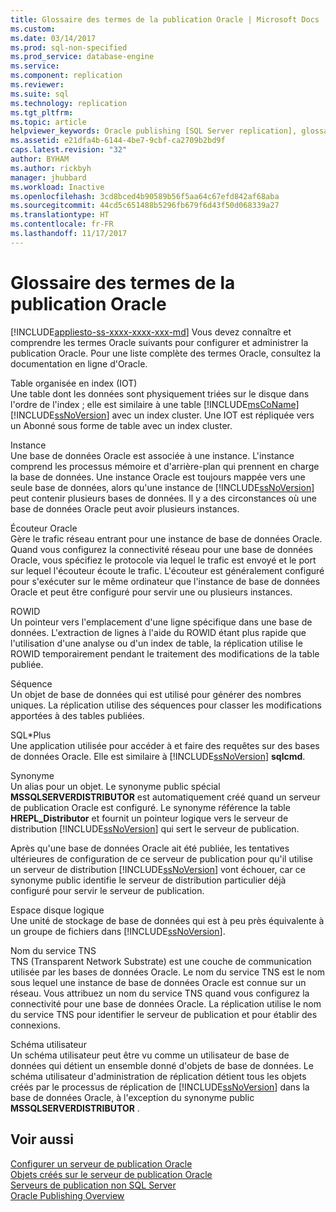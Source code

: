 ```yaml
---
title: Glossaire des termes de la publication Oracle | Microsoft Docs
ms.custom: 
ms.date: 03/14/2017
ms.prod: sql-non-specified
ms.prod_service: database-engine
ms.service: 
ms.component: replication
ms.reviewer: 
ms.suite: sql
ms.technology: replication
ms.tgt_pltfrm: 
ms.topic: article
helpviewer_keywords: Oracle publishing [SQL Server replication], glossary
ms.assetid: e21dfa4b-6144-4be7-9cbf-ca2709b2bd9f
caps.latest.revision: "32"
author: BYHAM
ms.author: rickbyh
manager: jhubbard
ms.workload: Inactive
ms.openlocfilehash: 3cd8bced4b90589b56f5aa64c67efd842af68aba
ms.sourcegitcommit: 44cd5c651488b5296fb679f6d43f50d068339a27
ms.translationtype: HT
ms.contentlocale: fr-FR
ms.lasthandoff: 11/17/2017
---
```

# <a name="glossary-of-terms-for-oracle-publishing"></a>Glossaire des termes de la publication Oracle
[!INCLUDE[appliesto-ss-xxxx-xxxx-xxx-md](../../../includes/appliesto-ss-xxxx-xxxx-xxx-md.md)] Vous devez connaître et comprendre les termes Oracle suivants pour configurer et administrer la publication Oracle. Pour une liste complète des termes Oracle, consultez la documentation en ligne d'Oracle.  
  
 Table organisée en index (IOT)  
 Une table dont les données sont physiquement triées sur le disque dans l'ordre de l'index ; elle est similaire à une table [!INCLUDE[msCoName](../../../includes/msconame-md.md)] [!INCLUDE[ssNoVersion](../../../includes/ssnoversion-md.md)] avec un index cluster. Une IOT est répliquée vers un Abonné sous forme de table avec un index cluster.  
  
 Instance  
 Une base de données Oracle est associée à une instance. L'instance comprend les processus mémoire et d'arrière-plan qui prennent en charge la base de données. Une instance Oracle est toujours mappée vers une seule base de données, alors qu'une instance de [!INCLUDE[ssNoVersion](../../../includes/ssnoversion-md.md)] peut contenir plusieurs bases de données. Il y a des circonstances où une base de données Oracle peut avoir plusieurs instances.  
  
 Écouteur Oracle  
 Gère le trafic réseau entrant pour une instance de base de données Oracle. Quand vous configurez la connectivité réseau pour une base de données Oracle, vous spécifiez le protocole via lequel le trafic est envoyé et le port sur lequel l'écouteur écoute le trafic. L'écouteur est généralement configuré pour s'exécuter sur le même ordinateur que l'instance de base de données Oracle et peut être configuré pour servir une ou plusieurs instances.  
  
 ROWID  
 Un pointeur vers l'emplacement d'une ligne spécifique dans une base de données. L'extraction de lignes à l'aide du ROWID étant plus rapide que l'utilisation d'une analyse ou d'un index de table, la réplication utilise le ROWID temporairement pendant le traitement des modifications de la table publiée.  
  
 Séquence  
 Un objet de base de données qui est utilisé pour générer des nombres uniques. La réplication utilise des séquences pour classer les modifications apportées à des tables publiées.  
  
 SQL\*Plus  
 Une application utilisée pour accéder à et faire des requêtes sur des bases de données Oracle. Elle est similaire à [!INCLUDE[ssNoVersion](../../../includes/ssnoversion-md.md)] **sqlcmd**.  
  
 Synonyme  
 Un alias pour un objet. Le synonyme public spécial **MSSQLSERVERDISTRIBUTOR** est automatiquement créé quand un serveur de publication Oracle est configuré. Le synonyme référence la table **HREPL_Distributor** et fournit un pointeur logique vers le serveur de distribution [!INCLUDE[ssNoVersion](../../../includes/ssnoversion-md.md)] qui sert le serveur de publication.  
  
 Après qu'une base de données Oracle ait été publiée, les tentatives ultérieures de configuration de ce serveur de publication pour qu'il utilise un serveur de distribution [!INCLUDE[ssNoVersion](../../../includes/ssnoversion-md.md)] vont échouer, car ce synonyme public identifie le serveur de distribution particulier déjà configuré pour servir le serveur de publication.  
  
 Espace disque logique  
 Une unité de stockage de base de données qui est à peu près équivalente à un groupe de fichiers dans [!INCLUDE[ssNoVersion](../../../includes/ssnoversion-md.md)].  
  
 Nom du service TNS  
 TNS (Transparent Network Substrate) est une couche de communication utilisée par les bases de données Oracle. Le nom du service TNS est le nom sous lequel une instance de base de données Oracle est connue sur un réseau. Vous attribuez un nom du service TNS quand vous configurez la connectivité pour une base de données Oracle. La réplication utilise le nom du service TNS pour identifier le serveur de publication et pour établir des connexions.  
  
 Schéma utilisateur  
 Un schéma utilisateur peut être vu comme un utilisateur de base de données qui détient un ensemble donné d'objets de base de données. Le schéma utilisateur d'administration de réplication détient tous les objets créés par le processus de réplication de [!INCLUDE[ssNoVersion](../../../includes/ssnoversion-md.md)] dans la base de données Oracle, à l'exception du synonyme public **MSSQLSERVERDISTRIBUTOR** .  
  
## <a name="see-also"></a>Voir aussi  
 [Configurer un serveur de publication Oracle](../../../relational-databases/replication/non-sql/configure-an-oracle-publisher.md)   
 [Objets créés sur le serveur de publication Oracle](../../../relational-databases/replication/non-sql/objects-created-on-the-oracle-publisher.md)   
 [Serveurs de publication non SQL Server](../../../relational-databases/replication/non-sql/non-sql-server-publishers.md)   
 [Oracle Publishing Overview](../../../relational-databases/replication/non-sql/oracle-publishing-overview.md)  
  
  
